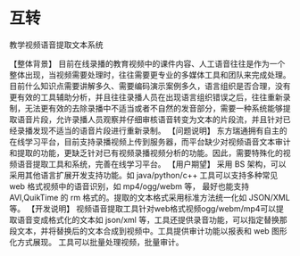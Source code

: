 # 互转
教学视频语音提取文本系统

【整体背景】
目前在线录播的教育视频中的课件内容、人工语音往往是作为一个整体出现，当视频需要处理时，往往需要更专业的多媒体工具和团队来完成处理。目前什么知识点需要讲解多久、需要编码演示案例多久，语言组织是否合理，没有更有效的工具辅助分析，并且往往录播人员在出现语言组织错误之后，往往重新录制，无法更有效的去除录播中不适当或者不自然的发音部分，需要一种系统能够提取语音片段，允许录播人员观察并仔细审核语音转变为文本的片段流，并且针对已经录播发现不适当的语音片段进行重新录制。
【问题说明】
东方瑞通拥有自主的在线学习平台，目前支持录播视频上传到服务器，而平台缺少对视频语音文本审计和提取的功能，更缺乏针对已有视频录播视频分析的功能。因此，需要特殊化的视频语音提取工具和系统，完善在线学习平台。
【用户期望】
采用 BS 架构，可以采用其他语言扩展开发支持功能。如 java/python/c++
工具可以支持多种常见 web 格式视频中的语音识别，如 mp4/ogg/webm 等，
最好也能支持 AVI,QuikTime 的 rm 格式的。提取的文本格式采用标准方法统一化如 JSON/XML 等。
【开发说明】
视频语音提取工具针对web格式视频ogg/webm/mp4可以提取语音变成格式化的文本如 json/xml 等，工具还提供录音功能，可以指定替换那段文本，并将替换后的文本合成到视频中。工具提供审计功能以报表和 web 图形化方式展现。
工具可以批量处理视频，批量审计。
